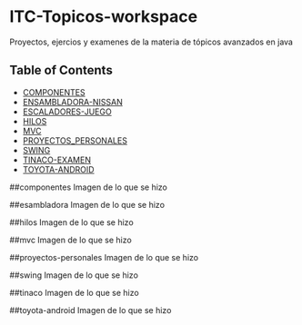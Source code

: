 # ITC-Topicos-workspace
Proyectos, ejercios y examenes de la materia de tópicos avanzados en java

## Table of Contents


* [COMPONENTES](#componentes)
* [ENSAMBLADORA-NISSAN](#esambladora)
* [ESCALADORES-JUEGO](#escaladores)
* [HILOS](#hilos)
* [MVC](#mvc)
* [PROYECTOS_PERSONALES](#proyectos-personales)
* [SWING](#swing)
* [TINACO-EXAMEN](#tinaco)
* [TOYOTA-ANDROID](#toyota-android)

##componentes
  Imagen de lo que se hizo

##esambladora
  Imagen de lo que se hizo
  
##hilos
  Imagen de lo que se hizo
  
##mvc
  Imagen de lo que se hizo
  
##proyectos-personales
  Imagen de lo que se hizo
  
##swing
  Imagen de lo que se hizo
  
##tinaco
  Imagen de lo que se hizo
  
##toyota-android
  Imagen de lo que se hizo
